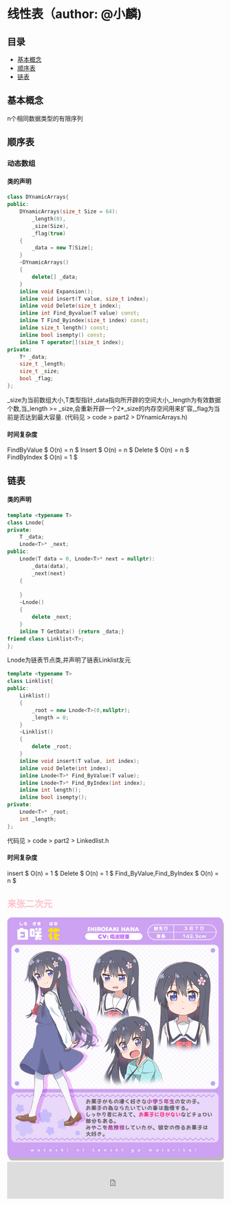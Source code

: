 # 线性表（author: @小麟)
## 目录
* <a href="#1">基本概念</a>
* <a href="#2">顺序表</a>
* <a href="#3">链表</a>
## <a id="1">基本概念</a>
n个相同数据类型的有限序列
## <a id="2">顺序表</a>
### 动态数组
#### 类的声明
```cpp
class DYnamicArrays{
public:
    DYnamicArrays(size_t Size = 64):
        _length(0),
        _size(Size),
        _flag(true)
    {
        _data = new T[Size]; 
    }
    ~DYnamicArrays()
    {
        delete[] _data;
    }
    inline void Expansion();
    inline void insert(T value, size_t index);
    inline void Delete(size_t index);
    inline int Find_Byvalue(T value) const;
    inline T Find_Byindex(size_t index) const;
    inline size_t length() const;
    inline bool isempty() const;
    inline T operator[](size_t index);
private:
    T* _data;
    size_t _length;
    size_t _size;
    bool _flag;
};
```
_size为当前数组大小,T类型指针_data指向所开辟的空间大小,_length为有效数据个数,当_length >= _size,会重新开辟一个2*_size的内存空间用来扩容,_flag为当前是否达到最大容量.
(代码见 > code > part2 > DYnamicArrays.h)
#### 时间复杂度

FindByValue $ O(n) = n $
Insert $ O(n) = n $
Delete $ O(n) = n $
FindByIndex $ O(n) = 1 $  
## <a id="3">链表</a>
#### 类的声明

```cpp
template <typename T>
class Lnode{
private:
    T _data;
    Lnode<T>* _next;
public:
    Lnode(T data = 0, Lnode<T>* next = nullptr):
        _data(data),
        _next(next)
    {

    }
    ~Lnode()
    {
        delete _next;
    }
    inline T GetData() {return _data;}
friend class Linklist<T>;
};
```
Lnode为链表节点类,并声明了链表Linklist友元
```cpp
template <typename T>
class Linklist{
public:
    Linklist()
    {
        _root = new Lnode<T>(0,nullptr);
        _length = 0;
    }
    ~Linklist()
    {
        delete _root;
    }
    inline void insert(T value, int index);
    inline void Delete(int index);
    inline Lnode<T>* Find_ByValue(T value);
    inline Lnode<T>* Find_ByIndex(int index);
    inline int length();
    inline bool isempty();
private:
    Lnode<T>* _root;
    int _length;
};
```
代码见 > code > part2 > Linkedlist.h
#### 时间复杂度

insert $ O(n) = 1 $
Delete $ O(n) = 1 $
Find_ByValue,Find_ByIndex $ O(n) = n $
## <font color=pink>来张二次元</font>
<img src="./part2.jpg" />
<iframe frameborder="no" border="0" marginwidth="0" marginheight="0" width=100% height=86 src="https://music.163.com/outchain/player?type=2&id=1997650590&auto=0&height=66"></iframe>


